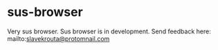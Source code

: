 # sus-browser
Very sus browser.
Sus browser is in development.
Send feedback here: mailto:slavekrouta@protomnail.com
